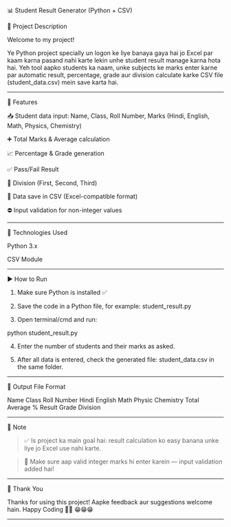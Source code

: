 
📊 Student Result Generator (Python + CSV)

📌 Project Description

Welcome to my project!

Ye Python project specially un logon ke liye banaya gaya hai jo Excel par kaam karna pasand nahi karte lekin unhe student result manage karna hota hai. Yeh tool aapko students ka naam, unke subjects ke marks enter karne par automatic result, percentage, grade aur division calculate karke CSV file (student_data.csv) mein save karta hai.


---

🎯 Features

📥 Student data input: Name, Class, Roll Number, Marks (Hindi, English, Math, Physics, Chemistry)

➕ Total Marks & Average calculation

📈 Percentage & Grade generation

✅ Pass/Fail Result

🏅 Division (First, Second, Third)

📁 Data save in CSV (Excel-compatible format)

⛔ Input validation for non-integer values



---

🔧 Technologies Used

Python 3.x

CSV Module



---

▶️ How to Run

1. Make sure Python is installed ✅


2. Save the code in a Python file, for example: student_result.py


3. Open terminal/cmd and run:

python student_result.py


4. Enter the number of students and their marks as asked.


5. After all data is entered, check the generated file: student_data.csv in the same folder.




---

📄 Output File Format

Name	Class	Roll Number	Hindi	English	Math	Physic	Chemistry	Total	Average	%	Result	Grade	Division




---

📌 Note

> ✅ Is project ka main goal hai: result calculation ko easy banana unke liye jo Excel use nahi karte.



> 🛑 Make sure aap valid integer marks hi enter karein — input validation added hai!




---

🙏 Thank You

Thanks for using this project!
Aapke feedback aur suggestions welcome hain.
Happy Coding 👨‍💻
😁😁😁


---
